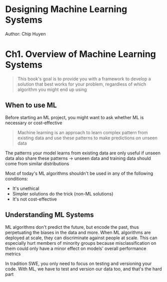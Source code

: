 # Designing Machine Learning Systems
Author: Chip Huyen

# Ch1. Overview of Machine Learning Systems

> This book's goal is to provide you with a framework to develop a solution that best works for your problem, regardless of which algorithm you might end up using

## When to use ML
Before starting an ML project, you might want to ask whether ML is necessary or cost-effective

> Machine learning is an approach to learn complex pattern from existing data and use these patterns to make predictions on unseen data

The patterns your model learns from existing data are only useful if unseen data also share these patterns -> unseen data and training data should come from similar distributions

Most of today's ML algorithms shouldn't be used in any of the following conditions:
- It's unethical
- Simpler solutions do the trick (non-ML solutions)
- It's not cost-effective

## Understanding ML Systems

ML algorithms don't predict the future, but encode the past, thus perpetuating the biases in the data and more. When ML algorithms are deployed at scale, they can discriminate against people at scale. This can especially hurt members of minority groups because misclassification on them could only have a minor effect on models' overall performance metrics

In tradition SWE, you only need to focus on testing and versioning your code. With ML, we have to test and version our data too, and that's the hard part

